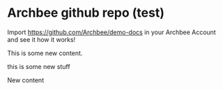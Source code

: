 # Archbee github repo (test)

Import <https://github.com/Archbee/demo-docs> in your Archbee Account and see it how it works!

This is some new content.

this is some new stuff

New content
